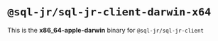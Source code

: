 # `@sql-jr/sql-jr-client-darwin-x64`

This is the **x86_64-apple-darwin** binary for `@sql-jr/sql-jr-client`
